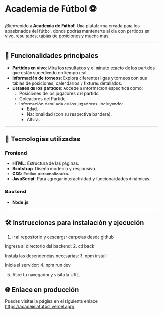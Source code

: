 # Academia de Fútbol ⚽

¡Bienvenido a **Academia de Fútbol**! Una plataforma creada para los apasionados del fútbol, donde podrás mantenerte al día con partidos en vivo, resultados, tablas de posiciones y mucho más.

---

## 🌟 **Funcionalidades principales**

- **Partidos en vivo**: Mira los resultados y el minuto exacto de los partidos que están sucediendo en tiempo real.
- **Información de torneos**: Explora diferentes ligas y torneos con sus tablas de posiciones, calendarios y fixtures detallados.
- **Detalles de los partidos**: Accede a información específica como:
  - Posiciones de los jugadores del partido.
  - Goleadores del Partido.
  - Información detallada de los jugadores, incluyendo:
    - Edad.
    - Nacionalidad (con su respectiva bandera).
    - Altura.

---

## 🚀 **Tecnologías utilizadas**

### **Frontend**
- **HTML**: Estructura de las páginas.
- **Bootstrap**: Diseño moderno y responsivo.
- **CSS**: Estilos personalizados.
- **JavaScript**: Para agregar interactividad y funcionalidades dinámicas.

### **Backend**
- **Node.js**

---

## 🛠️ **Instrucciones para instalación y ejecución**

 1. ir al repositorio y descargar carpetas desde github

 Ingresa al directorio del backend:
 2. cd back

 Instala las dependencias necesarias:
 3. npm install

 Inicia el servidor:
 4. npm run dev

 5. Abre tu navegador y visita la URL.

## 🌐 **Enlace en producción**
Puedes visitar la página en el siguiente enlace: https://academiafutbol.vercel.app/ 




